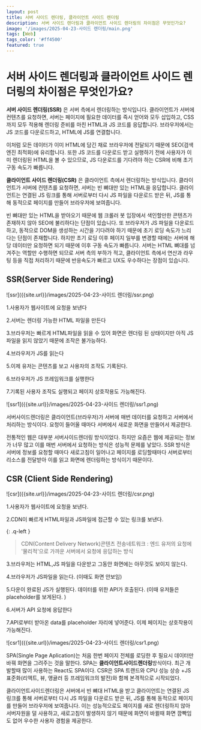 ```yaml
---
layout: post
title: 서버 사이드 렌더링, 클라이언트 사이드 렌더링
description: 서버 사이드 렌더링과 클라이언트 사이드 렌더링의 차이점은 무엇인가요?
image: '/images/2025-04-23-사이드 렌더링/main.png'
tags: [Web]
tags_color: '#ff4500'
featured: true
---
```


# 서버 사이드 렌더링과 클라이언트 사이드 렌더링의 차이점은 무엇인가요?

**서버 사이드 렌더링(SSR)** 은 서버 측에서 렌더링하는 방식입니다. 클라이언트가 서버에 컨텐츠를 요청하면, 서버는 페이지에 필요한 데이터를 즉시 얻어와 모두 삽입하고, CSS까지 모두 적용해 렌더링 준비를 마친 HTML과 JS 코드를 응답합니다. 브라우저에서는 JS 코드를 다운로드하고, HTML에 JS를 연결합니다.

이처럼 모든 데이터가 이미 HTML에 담긴 채로 브라우저에 전달되기 때문에 SEO(검색엔진 최적화)에 유리합니다. 또한 JS 코드를 다운로드 받고 실행하기 전에 사용자가 이미 렌더링된 HTML을 볼 수 있으므로, JS 다운로드를 기다려야 하는 CSR에 비해 초기 구동 속도가 빠릅니다.

**클라이언트 사이드 렌더링(CSR)** 은 클라이언트 측에서 렌더링하는 방식입니다. 클라이언트가 서버에 컨텐츠를 요청하면, 서버는 빈 뼈대만 있는 HTML을 응답합니다. 클라이언트는 연결된 JS 링크를 통해 서버로부터 다시 JS 파일을 다운로드 받은 뒤, JS를 통해 동적으로 페이지를 만들어 브라우저에 보여줍니다.

빈 뼈대만 있는 HTML을 받아오기 때문에 웹 크롤러 봇 입장에서 색인할만한 콘텐츠가 존재하지 않아 SEO에 불리하다는 단점이 있습니다. 또 브라우저가 JS 파일을 다운로드하고, 동적으로 DOM을 생성하는 시간을 기다려야 하기 때문에 초기 로딩 속도가 느리다는 단점이 존재합니다. 하지만 초기 로딩 이후 페이지 일부를 변경할 때에는 서버에 해당 데이터만 요청하면 되기 때문에 이후 구동 속도가 빠릅니다. 서버는 HTML 뼈대를 넘겨주는 역할만 수행하면 되므로 서버 측의 부하가 적고, 클라이언트 측에서 연산과 라우팅 등을 직접 처리하기 때문에 반응속도가 빠르고 UX도 우수하다는 장점이 있습니다.



## SSR(Server Side Rendering)

![ssr]({{site.url}}/images/2025-04-23-사이드 렌더링/ssr.png)

1.사용자가 웹사이트에 요청을 보낸다

2.서버는 렌더링 가능한 HTML 파일을 만든다

3.브라우저는 빠르게 HTML파일을 읽을 수 있어 화면은 렌더링 된 상태이지만 아직 JS 파일을 읽지 않았기 때문에 조작은 불가능하다.

4.브라우저가 JS를 읽는다

5.이제 유저는 콘텐츠를 보고 사용자의 조작도 기록된다.

6.브라우저가 JS 프레임워크를 실행한다

7.기록된 사용자 조작도 실행되고 페이지 상호작용도 가능해진다.

![ssr1]({{site.url}}/images/2025-04-23-사이드 렌더링/ssr1.png)

서버사이드렌더링은 클라이언트(브라우저)가 서버에 매번 데이터를 요청하고 서버에서 처리하는 방식이다. 요청이 들어올 때마다 서버에서 새로운 화면을 만들어서 제공한다.

전통적인 웹은 대부분 서버사이드렌더링 방식이었다. 하지만 요즘은 웹에 제공되는 정보가 너무 많고 이를 매번 서버에서 요청하는 방식은 성능적 문제를 낳았다. SSR 방식은 서버에 정보를 요청할 때마다 새로고침이 일어나고 페이지를 로딩할때마다 서버로부터 리소스를 전달받아 이를 읽고 화면에 렌더링하는 방식이기 때문이다.

## CSR (Client Side Rendering)

![csr]({{site.url}}/images/2025-04-23-사이드 렌더링/csr.png)

1.사용자가 웹사이트에 요청을 보낸다.

2.CDN이 빠르게 HTML파일과 JS파일에 접근할 수 있는 링크를 보낸다.

{: .q-left }
> CDN(Content Delivery Network)콘텐츠 전송네트워크 : 엔드 유저의 요청에 '물리적'으로 가까운 서버에서 요청에 응답하는 방식

3.브라우저는 HTML,JS 파일을 다운받고 그동안 화면에는 아무것도 보이지 않는다.

4.브라우저가 JS파일을 읽는다. (이때도 화면 안보임)

5.다운이 완료된 JS가 실행된다. 데이터를 위한 API가 호출된다.
(이때 유저들은 placeholder를 보게된다. )

6.서버가 API 요청에 응답한다

7.API로부터 받아온 data를 placeholder 자리에 넣어준다. 이제 페이지는 상호작용이 가능해진다.

![csr1]({{site.url}}/images/2025-04-23-사이드 렌더링/csr1.png)

SPA(Single Page Aplication)는 처음 한번 페이지 전체를 로딩한 후 필요시 데이터만 바꿔 화면을 그려주는 것을 말한다. SPA는 **클라이언트사이드렌더링**방식이다. 최근 개발할때 많이 사용하는 React도 SPA이다. CSR은 SPA 트랜드와 CPU 성능 상승 +JS 표준화(리액트, 뷰, 앵귤러 등 프레임워크의 발전)와 함께 본격적으로 시작되었다.

클라이언트사이드렌더링은 서버에서 빈 뼈대 HTML을 받고 클라이언트는 연결된 JS 링크를 통해 서버로부터 다시 JS 파일을 다운로드 받은 뒤, JS를 통해 동적으로 페이지를 만들어 브라우저에 보여줍니다. 이는 성능적으로도 페이지를 새로 렌더링하지 않아 서버자원을 덜 사용하고, 새로고침이 발생하지 않기 때문에 화면이 바뀔때 화면 깜빡임도 없어 우수한 사용자 경험을 제공한다.
